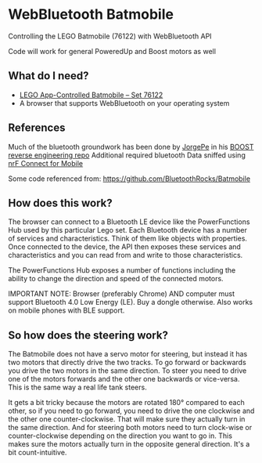 # WebBluetooth Batmobile
Controlling the LEGO Batmobile (76122) with WebBluetooth API

Code will work for general PoweredUp and Boost motors as well

## What do I need?

- [LEGO App-Controlled Batmobile – Set 76122](https://www.lego.com/en-us/themes/dc-superheroes/products/app-controlled-batmobile-76112)
- A browser that supports WebBluetooth on your operating system

## References

Much of the bluetooth groundwork has been done by [JorgePe](https://github.com/JorgePe) in his [BOOST reverse engineering repo](https://github.com/JorgePe/BOOSTreveng)
Additional required bluetooth Data sniffed using [nrF Connect for Mobile](https://play.google.com/store/apps/details?id=no.nordicsemi.android.mcp&hl=en_SG)

Some code referenced from: https://github.com/BluetoothRocks/Batmobile

## How does this work?

The browser can connect to a Bluetooth LE device like the PowerFunctions Hub used by this particular Lego set. Each Bluetooth device has a number of services and characteristics. Think of them like objects with properties. Once connected to the device, the API then exposes these services and characteristics and you can read from and write to those characteristics.

The PowerFunctions Hub exposes a number of functions including the ability to change the direction and speed of the connected motors.

IMPORTANT NOTE: Browser (preferably Chrome) AND computer must support Bluetooth 4.0 Low Energy (LE). Buy a dongle otherwise. Also works on mobile phones with BLE support.

## So how does the steering work?

The Batmobile does not have a servo motor for steering, but instead it has two motors that directly drive the two tracks. To go forward or backwards you drive the two motors in the same direction. To steer you need to drive one of the motors forwards and the other one backwards or vice-versa. This is the same way a real life tank steers.

It gets a bit tricky because the motors are rotated 180° compared to each other, so if you need to go forward, you need to drive the one clockwise and the other one counter-clockwise. That will make sure they actually turn in the same direction. And for steering both motors need to turn clock-wise or counter-clockwise depending on the direction you want to go in. This makes sure the motors actually turn in the opposite general direction. It's a bit count-intuitive.
